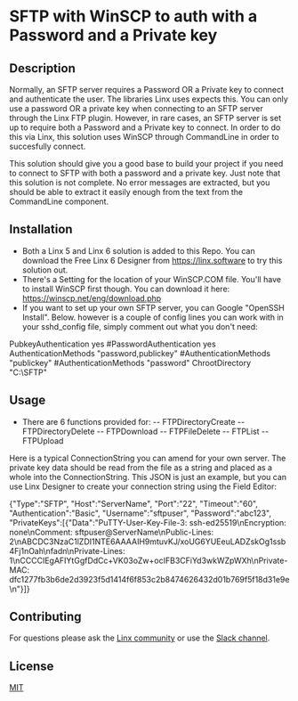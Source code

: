 # SFTP with WinSCP to auth with a Password and a Private key

## Description

Normally, an SFTP server requires a Password OR a Private key to connect and authenticate the user. The libraries Linx uses expects this. You can only use a password OR a private key when connecting to an SFTP server through the Linx FTP plugin. However, in rare cases, an SFTP server is set up to require both a Password and a Private key to connect. In order to do this via Linx, this solution uses WinSCP through CommandLine in order to succesfully connect.

This solution should give you a good base to build your project if you need to connect to SFTP with both a password and a private key. Just note that this solution is not complete. No error messages are extracted, but you should be able to extract it easily enough from the text from the CommandLine component.

## Installation

- Both a Linx 5 and Linx 6 solution is added to this Repo. You can download the Free Linx 6 Designer from https://linx.software to try this solution out.
- There's a Setting for the location of your WinSCP.COM file. You'll have to install WinSCP first though. You can download it here: https://winscp.net/eng/download.php
- If you want to set up your own SFTP server, you can Google "OpenSSH Install". Below. however is a couple of config lines you can work with in your sshd_config file, simply comment out what you don't need:

PubkeyAuthentication yes
#PasswordAuthentication yes
AuthenticationMethods "password,publickey"
#AuthenticationMethods "publickey"
#AuthenticationMethods "password"
ChrootDirectory "C:\SFTP"


## Usage

- There are 6 functions provided for:
-- FTPDirectoryCreate
-- FTPDirectoryDelete
-- FTPDownload
-- FTPFileDelete
-- FTPList
-- FTPUpload

Here is a typical ConnectionString you can amend for your own server. The private key data should be read from the file as a string and placed as a whole into the ConnectionString. This JSON is just an example, but you can use Linx Designer to create your connection string using the Field Editor:

{"Type":"SFTP", "Host":"ServerName", "Port":"22", "Timeout":"60", "Authentication":"Basic", "Username":"sftpuser", "Password":"abc123", "PrivateKeys":[{"Data":"PuTTY-User-Key-File-3: ssh-ed25519\nEncryption: none\nComment: sftpuser@ServerName\nPublic-Lines: 2\nABCDC3NzaC1lZDI1NTE6AAAAIH9mtuvKJ/xoUG6YUEeuLADZskOg1ssb4Fj1nOah\nfadn\nPrivate-Lines: 1\nCCCCIEgAFIYtGgfDdCc+VK03oZw+ocIFB3CFiYd3wkWZpWXh\nPrivate-MAC: dfc1277fb3b6de2d3923f5d1414f6f853c2b8474626432d01b769f5f18d31e9e\n"}]}


## Contributing

For questions please ask the [Linx community](https://linx/software/community) or use the [Slack channel](https://linxsoftware.slack.com/archives/C01FLBC1XNX). 

## License

[MIT](https://github.com/linx-software/template-repo/blob/main/LICENSE.txt)
